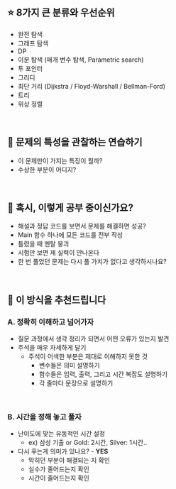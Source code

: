 ## :star: 8가지 큰 분류와 우선순위

- 완전 탐색
- 그래프 탐색
- DP
- 이분 탐색 (매개 변수 탐색, Parametric search)
- 투 포인터
- 그리디
- 최단 거리 (Dijkstra / Floyd-Warshall / Bellman-Ford)
- 트리
- 위상 정렬

<br>

## 📌 문제의 특성을 관찰하는 연습하기

- 이 문제만이 가지는 특징이 뭘까?
- 수상한 부분이 어디지?

<br>

## 📌 혹시, 이렇게 공부 중이신가요?

- 해설과 정답 코드를 보면서 문제를 해결하면 성공?
- Main 함수 하나에 모든 코드를 전부 작성
- 틀렸을 때 멘탈 붕괴
- 시험만 보면 제 실력이 안나온다
- 한 번 풀었던 문제는 다시 풀 가치가 없다고 생각하시나요?

<br>

## 📌 이 방식을 추천드립니다

### A. 정확히 이해하고 넘어가자
- 질문 과정에서 생각 정리가 되면서 어떤 오류가 있는지 발견
- 주석을 매우 자세하게 달기
  - 주석이 어색한 부분은 제대로 이해하지 못한 것
    - 변수들은 의미 설명하기
    - 함수들은 입력, 출력, 그리고 시간 복잡도 설명하기
    - 각 줄마다 문장으로 설명하기

<br>

### B. 시간을 정해 놓고 풀자
- 난이도에 맞는 유동적인 시간 설정
  - ex) 삼성 기출 or Gold: 2시간, Silver: 1시간..
- 다시 푸는게 의미가 있나요? - **YES**
  - 막히던 부분이 해결되는 지 확인
  - 실수가 줄어드는지 확인
  - 시간이 줄어드는지 확인
